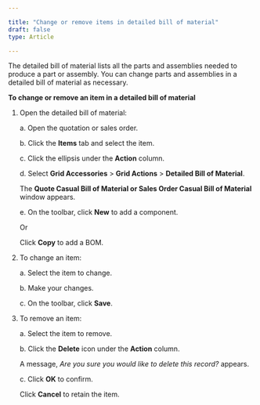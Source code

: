 ```yaml
---

title: "Change or remove items in detailed bill of material"
draft: false
type: Article

---
```


The detailed bill of material lists all the parts and assemblies needed to produce a part or assembly. You can change parts and assemblies in a detailed bill of material as necessary.

**To change or remove an item in a detailed bill of material**

1. Open the detailed bill of material:

    a. Open the quotation or sales order.

    b. Click the **Items** tab and select the item.

    c. Click the ellipsis under the **Action** column.

    d. Select **Grid Accessories** > **Grid Actions** > **Detailed Bill of Material**.

    The **Quote Casual Bill of Material or Sales Order Casual Bill of Material** window appears.

    e. On the toolbar, click **New** to add a component.

    Or

    Click **Copy** to add a BOM.

2. To change an item:

    a. Select the item to change.

    b. Make your changes.

    c. On the toolbar, click **Save**.

3. To remove an item:

    a. Select the item to remove.

    b. Click the **Delete** icon under the **Action** column.

    A message, *Are you sure you would like to delete this record?* appears.

    c. Click **OK** to confirm.

    Click **Cancel** to retain the item.

​